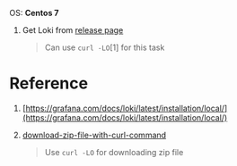 
OS: **Centos 7**

1. Get Loki from [release page](https://github.com/grafana/loki/releases/)

    > Can use `curl -LO`[1] for this task



# Reference

1. [https://grafana.com/docs/loki/latest/installation/local/](https://grafana.com/docs/loki/latest/installation/local/)


2. [download-zip-file-with-curl-command](https://askubuntu.com/questions/285976/download-zip-file-with-curl-command#answer-291084)

    > Use `curl -LO` for downloading zip file

